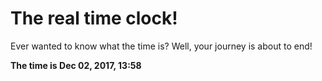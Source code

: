 # The real time clock!

Ever wanted to know what the time is? Well, your journey is about to end!

**The time is Dec 02, 2017, 13:58**
